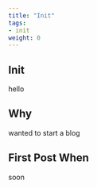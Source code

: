 ```yaml
---
title: "Init"
tags:
- init
weight: 0
---
```


## Init
hello

## Why
wanted to start a blog

## First Post When
soon


